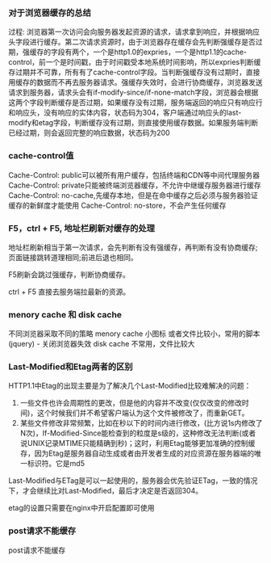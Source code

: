 ### 对于浏览器缓存的总结
过程: 浏览器第一次访问会向服务器发起资源的请求，请求拿到响应，并根据响应头字段进行缓存。第二次请求资源时，由于浏览器存在缓存会先判断强缓存是否过期，强缓存的字段有两个，一个是http1.0的expries，一个是http1.1的cache-control，前一个是时间戳，由于时间戳受本地系统时间影响，所以expries判断缓存过期并不可靠，所有有了cache-control字段。当判断强缓存没有过期时，直接用缓存的数据而不再去服务器请求。强缓存失效时，会进行协商缓存，浏览器发送请求到服务器，请求头会有if-modify-since/if-none-match字段，浏览器会根据这两个字段判断缓存是否过期，如果缓存没有过期，服务端返回的响应只有响应行和响应头，没有响应的实体内容，状态码为304，客户端通过响应头的last-modify和etag字段，判断缓存没有过期，则直接使用缓存数据。如果服务端判断已经过期，则会返回完整的响应数据，状态码为200


### cache-control值
Cache-Control: public可以被所有用户缓存，包括终端和CDN等中间代理服务器
Cache-Control: private只能被终端浏览器缓存，不允许中继缓存服务器进行缓存
Cache-Control: no-cache,先缓存本地，但是在命中缓存之后必须与服务器验证缓存的新鲜度才能使用
Cache-Control: no-store，不会产生任何缓存


### F5，ctrl + F5, 地址栏刷新对缓存的处理
地址栏刷新相当于第一次请求，会先判断有没有强缓存，再判断有没有协商缓存;页面链接跳转道理相同;前进后退也相同。

F5刷新会跳过强缓存，判断协商缓存。

ctrl + F5  直接去服务端拉最新的资源。

### menory cache 和 disk cache
不同浏览器采取不同的策略
menory cache 小图标 或者文件比较小，常用的脚本(jquery) - 关闭浏览器失效
disk cache   不常用，文件比较大 

### Last-Modified和Etag两者的区别
HTTP1.1中Etag的出现主要是为了解决几个Last-Modified比较难解决的问题：
1. 一些文件也许会周期性的更改，但是他的内容并不改变(仅仅改变的修改时间)，这个时候我们并不希望客户端认为这个文件被修改了，而重新GET。
2. 某些文件修改非常频繁，比如在秒以下的时间内进行修改，(比方说1s内修改了N次)，If-Modified-Since能检查到的粒度是s级的，这种修改无法判断(或者说UNIX记录MTIME只能精确到秒)；这时，利用Etag能够更加准确的控制缓存，因为Etag是服务器自动生成或者由开发者生成的对应资源在服务器端的唯一标识符。它是md5

Last-Modified与ETag是可以一起使用的，服务器会优先验证ETag，一致的情况下，才会继续比对Last-Modified，最后才决定是否返回304。


etag的设置只需要在nginx中开启配置即可使用


### post请求不能缓存
post请求不能缓存


